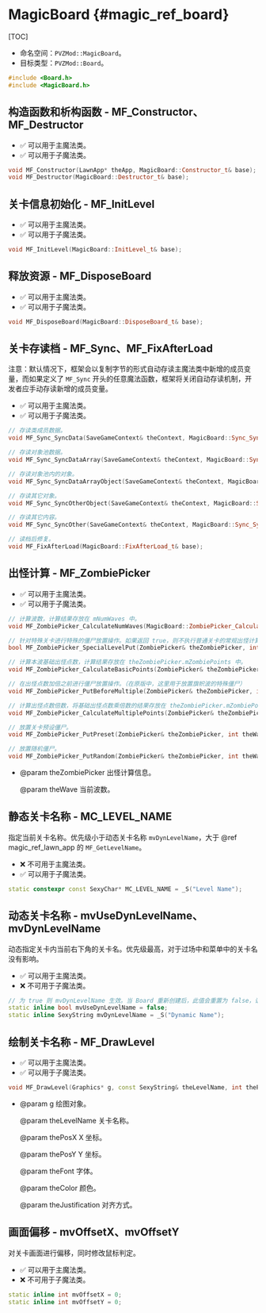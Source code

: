 # MagicBoard {#magic_ref_board}

[TOC]

* 命名空间：`PVZMod::MagicBoard`。
* 目标类型：`PVZMod::Board`。

```cpp
#include <Board.h>
#include <MagicBoard.h>
```

## 构造函数和析构函数 - MF_Constructor、MF_Destructor

* ✅ 可以用于主魔法类。
* ✅ 可以用于子魔法类。

```cpp
void MF_Constructor(LawnApp* theApp, MagicBoard::Constructor_t& base);	// 构造函数。
void MF_Destructor(MagicBoard::Destructor_t& base);						// 析构函数。
```

## 关卡信息初始化 - MF_InitLevel

* ✅ 可以用于主魔法类。
* ✅ 可以用于子魔法类。

```cpp
void MF_InitLevel(MagicBoard::InitLevel_t& base);
```

## 释放资源 - MF_DisposeBoard

* ✅ 可以用于主魔法类。
* ✅ 可以用于子魔法类。

```cpp
void MF_DisposeBoard(MagicBoard::DisposeBoard_t& base);
```

## 关卡存读档 - MF_Sync、MF_FixAfterLoad

注意：默认情况下，框架会以复制字节的形式自动存读主魔法类中新增的成员变量，而如果定义了 `MF_Sync` 开头的任意魔法函数，框架将关闭自动存读机制，开发者应手动存读新增的成员变量。

* ✅ 可以用于主魔法类。
* ✅ 可以用于子魔法类。

```cpp
// 存读类成员数据。
void MF_Sync_SyncData(SaveGameContext& theContext, MagicBoard::Sync_SyncData_t& base);

// 存读对象池数据。
void MF_Sync_SyncDataArray(SaveGameContext& theContext, MagicBoard::Sync_SyncDataArray_t& base);

// 存读对象池内的对象。
void MF_Sync_SyncDataArrayObject(SaveGameContext& theContext, MagicBoard::Sync_SyncDataArrayObject_t& base);

// 存读其它对象。
void MF_Sync_SyncOtherObject(SaveGameContext& theContext, MagicBoard::Sync_SyncOtherObject_t& base);

// 存读其它内容。
void MF_Sync_SyncOther(SaveGameContext& theContext, MagicBoard::Sync_SyncOther_t& base);

// 读档后修复。
void MF_FixAfterLoad(MagicBoard::FixAfterLoad_t& base);
```

## 出怪计算 - MF_ZombiePicker

* ✅ 可以用于主魔法类。
* ✅ 可以用于子魔法类。

```cpp
// 计算波数，计算结果存放在 mNumWaves 中。
void MF_ZombiePicker_CalculateNumWaves(MagicBoard::ZombiePicker_CalculateNumWaves_t& base);

// 针对特殊关卡进行特殊的僵尸放置操作。如果返回 true，则不执行普通关卡的常规出怪计算操作。
bool MF_ZombiePicker_SpecialLevelPut(ZombiePicker& theZombiePicker, int theWave, MagicBoard::ZombiePicker_SpecialLevelPut_t& base);

// 计算本波基础出怪点数，计算结果存放在 theZombiePicker.mZombiePoints 中。
void MF_ZombiePicker_CalculateBasicPoints(ZombiePicker& theZombiePicker, int theWave, MagicBoard::ZombiePicker_CalculateBasicPoints_t& base);

// 在出怪点数加倍之前进行僵尸放置操作。（在原版中，这里用于放置旗帜波的特殊僵尸）
void MF_ZombiePicker_PutBeforeMultiple(ZombiePicker& theZombiePicker, int theWave, MagicBoard::ZombiePicker_PutBeforeMultiple_t& base);

// 计算出怪点数倍数，将基础出怪点数乘倍数的结果存放在 theZombiePicker.mZombiePoints 中。
void MF_ZombiePicker_CalculateMultiplePoints(ZombiePicker& theZombiePicker, int theWave, MagicBoard::ZombiePicker_CalculateMultiplePoints_t& base);

// 放置关卡预设僵尸。
void MF_ZombiePicker_PutPreset(ZombiePicker& theZombiePicker, int theWave, MagicBoard::ZombiePicker_PutPreset_t& base);

// 放置随机僵尸。
void MF_ZombiePicker_PutRandom(ZombiePicker& theZombiePicker, int theWave, MagicBoard::ZombiePicker_PutRandom_t& base);
```

* @param theZombiePicker 出怪计算信息。

  @param theWave 当前波数。

## 静态关卡名称 - MC_LEVEL_NAME

指定当前关卡名称。优先级小于动态关卡名称 `mvDynLevelName`，大于 @ref magic_ref_lawn_app 的 `MF_GetLevelName`。

* ❌ 不可用于主魔法类。
* ✅ 可以用于子魔法类。

```cpp
static constexpr const SexyChar* MC_LEVEL_NAME = _S("Level Name");
```

## 动态关卡名称 - mvUseDynLevelName、mvDynLevelName

动态指定关卡内当前右下角的关卡名。优先级最高，对于过场中和菜单中的关卡名没有影响。

* ✅ 可以用于主魔法类。
* ❌ 不可用于子魔法类。

```cpp
// 为 true 则 mvDynLevelName 生效。当 Board 重新创建后，此值会重置为 false，请注意需手动存储状态。
static inline bool mvUseDynLevelName = false;
static inline SexyString mvDynLevelName = _S("Dynamic Name");
```

## 绘制关卡名称 - MF_DrawLevel

* ✅ 可以用于主魔法类。
* ✅ 可以用于子魔法类。

```cpp
void MF_DrawLevel(Graphics* g, const SexyString& theLevelName, int thePosX, int thePosY, DrawStringJustification theJustification, Font* theFont, const Color& theColor, MagicBoard::DrawLevel_t& base);
```

* @param g 绘图对象。

  @param theLevelName 关卡名称。

  @param thePosX X 坐标。

  @param thePosY Y 坐标。

  @param theFont 字体。
  
  @param theColor 颜色。
  
  @param theJustification 对齐方式。

## 画面偏移 - mvOffsetX、mvOffsetY

对关卡画面进行偏移，同时修改鼠标判定。

* ✅ 可以用于主魔法类。
* ❌ 不可用于子魔法类。

```cpp
static inline int mvOffsetX = 0;
static inline int mvOffsetY = 0;
```
